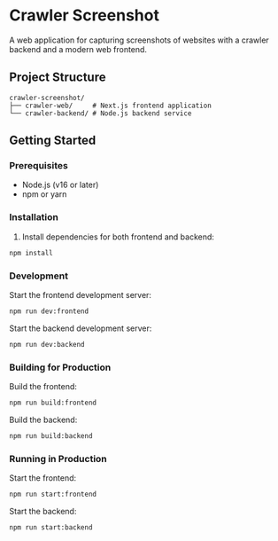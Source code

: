 # Crawler Screenshot

A web application for capturing screenshots of websites with a crawler backend and a modern web frontend.

## Project Structure

```
crawler-screenshot/
├── crawler-web/     # Next.js frontend application
└── crawler-backend/ # Node.js backend service
```

## Getting Started

### Prerequisites

- Node.js (v16 or later)
- npm or yarn

### Installation

1. Install dependencies for both frontend and backend:
```bash
npm install
```

### Development

Start the frontend development server:
```bash
npm run dev:frontend
```

Start the backend development server:
```bash
npm run dev:backend
```

### Building for Production

Build the frontend:
```bash
npm run build:frontend
```

Build the backend:
```bash
npm run build:backend
```

### Running in Production

Start the frontend:
```bash
npm run start:frontend
```

Start the backend:
```bash
npm run start:backend
```
